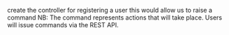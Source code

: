 create the controller for registering a user
this would allow us to raise a command 
NB: The command represents actions that will take place.
Users will issue commands via the REST API.

